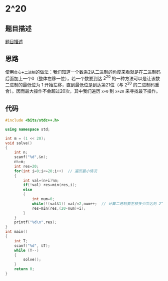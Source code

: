 # 2^20

## 题目描述

[题目描述](https://ac.nowcoder.com/acm/problem/260447)

## 思路

使用`贪心`+`二进制`的做法：我们知道一个数乘2从二进制的角度来看就是在二进制码后面加上一个0（整体左移一位），若一个数要到达 $2^{20}$ 的一种方法可以是让该数二进制的最低位为 $1$ 开始左移，直到最低位是到达第21位（与 $2^{20}$ 的二进制码重合）。因而最大操作不会超过20次，其中我们遍历 `x+0` 到 `x+20` 来寻找最下操作。

## 代码

```C++
#include <bits/stdc++.h>

using namespace std;

int m = (1 << 20);
void solve()
{
    int n;
    scanf("%d",&n);
    n%=m;
    int res=20;
    for(int i=0;i<=20;i++)  // 遍历最小情况
    {
        int val=(n+i)%m;
        if(!val) res=min(res,i);
        else
        {
            int num=0;
            while(!(val&1)) val/=2,num++;  // 计算二进制要左移多少次达到 2^20 的倍数
            res=min(res,(20-num)+i);
        }
    }
    printf("%d\n",res);
}
int main()
{
    int T;
    scanf("%d", &T);
    while (T--)
    {
        solve();
    }
    return 0;
}
```
